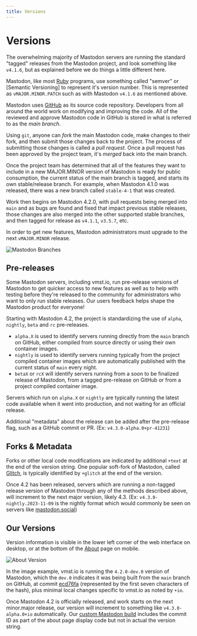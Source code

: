 ```yaml
---
title: Versions
---
```


# Versions

The overwhelming majority of Mastodon servers are running the standard "tagged" releases from the Mastodon project, and look something like `v4.1.6`, but as explained before we do things a little different here.

Mastodon, like most [Ruby](https://www.ruby-lang.org/en/) programs, use something called "semver" or [Semantic Versioning] to represent it's version number.
This is represented as `vMAJOR.MINOR.PATCH` such as with Mastodon `v4.1.6` as mentioned above.

Mastodon uses [GitHub](https://github.com/mastodon/mastodon) as its source code repository.
Developers from all around the world work on modifying and improving the code.
All of the reviewed and approve Mastodon code in GitHub is stored in what is referred to as the _main branch_.

Using `git`, anyone can _fork_ the main Mastodon code, make changes to their fork, and then submit those changes back to the project.
The process of submitting those changes is called a _pull request_.
Once a pull request has been approved by the project team, it's _merged_ back into the main branch.

Once the project team has determined that all of the features they want to include in a new MAJOR.MINOR version of Mastodon is ready for public consumption, the current status of the main branch is tagged, and starts its own stable/release branch.
For example, when Mastodon 4.1.0 was released, there was a new branch called `stable-4-1` that was created.

Work then begins on Mastodon 4.2.0, with pull requests being merged into `main` and as bugs are found and fixed that impact previous stable releases, those changes are also merged into the other supported stable branches, and then tagged for release as `v4.1.1`, `v3.5.7`, etc.

In order to get new features, Mastodon administrators must upgrade to the next `vMAJOR.MINOR` release.

![Mastodon Branches](/mastodon-branches.png)

## Pre-releases

Some Mastodon servers, including vmst.io, run pre-release versions of Mastodon to get quicker access to new features as well as to help with testing before they're released to the community for administrators who want to only run stable releases.
Our users feedback helps shape the Mastodon product for everyone!

Starting with Mastodon 4.2, the project is standardizing the use of `alpha`, `nightly`, `beta` and `rc` pre-releases.

- `alpha.X` is used to identify servers running directly from the `main` branch on GitHub, either compiled from source directly or using their own container images.
- `nightly` is used to identify servers running typically from the project compiled container images which are automatically published with the current status of `main` every night.
- `betaX` or `rcX` will identify servers running from a soon to be finalized release of Mastodon, from a tagged pre-release on GitHub or from a project compiled container image.

Servers which run on `alpha.X` or `nightly` are typically running the latest code available when it went into production, and not waiting for an official release.

Additional "metadata" about the release can be added after the pre-release flag, such as a GitHub commit or PR. (Ex: `v4.3.0-alpha.0+pr-41231`)

## Forks & Metadata

Forks or other local code modifications are indicated by additional `+text` at the end of the version string.
One popular soft-fork of Mastodon, called [Glitch](https://glitch-soc.github.io/docs/), is typically identified by `+glitch` at the end of the version.

Once 4.2 has been released, servers which are running a non-tagged release version of Mastodon through any of the methods described above, will increment to the next major version, likely 4.3. (Ex: `v4.3.0-nightly.2023-11-09` is the nightly format which would commonly be seen on servers like [mastodon.social](https://mastodon.social))

## Our Versions

Version information is visible in the lower left corner of the web interface on desktop, or at the bottom of the [About](https://vmst.io/about) page on mobile.

![About Version](/about.png)

In the image example, vmst.io is running the `4.2.0-dev.0` version of Mastodon, which the `dev.0` indicates it was being built from the `main` branch on GitHub, at commit [ecd76fa](https://github.com/mastodon/mastodon/commit/ecd76fa413e31d4eb26e09fa4b65f8b13bbbb0b7) (represented by the first seven characters of the hash), plus minimal local changes specific to vmst.io as noted by `+io`.

Once Mastodon 4.2 is officially released, and work starts on the next minor.major release, our version will increment to something like `v4.3.0-alpha.0+io` automatically.
Our [custom Mastodon build](/infrastructure/source) includes the commit ID as part of the about page display code but not in actual the version string.
